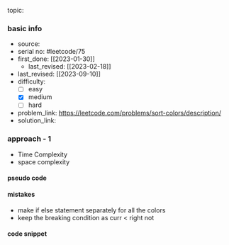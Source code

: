 topic:

### basic info
- source: 
- serial no: #leetcode/75 
- first_done: [[2023-01-30]]
	- last_revised: [[2023-02-18]]
- last_revised: [[2023-09-10]]
- difficulty:
	- [ ] easy
	- [x] medium
	- [ ] hard
- problem_link: https://leetcode.com/problems/sort-colors/description/
- solution_link:

### approach - 1
- Time Complexity
- space complexity

#### pseudo code

#### mistakes
- make if else statement separately for all the colors
- keep the breaking condition as curr < right not 
#### code snippet
```python

```